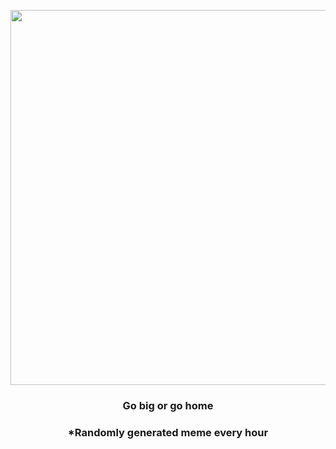 <p align="center">
        <img src="https://i.redd.it/ytn1934nk9q81.jpg" width="600" height="600">
        </p>
        <h3 align="center">Go big or go home</h3>
        <h3 align="center">*Randomly generated meme every hour</h3>
    